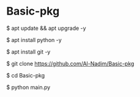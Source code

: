 # Basic-pkg

$ apt update && apt upgrade -y

$ apt install python -y

$ apt install git -y

$ git clone https://github.com/Al-Nadim/Basic-pkg

$ cd Basic-pkg

$ python main.py

